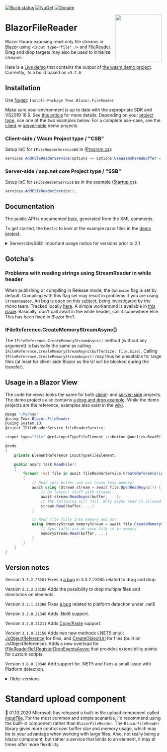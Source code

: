 [![Build status](https://ci.appveyor.com/api/projects/status/rr7pchwk7wbc3mn1/branch/main?svg=true)](https://ci.appveyor.com/project/Tewr/blazorfilereader/branch/main)
[![NuGet](https://img.shields.io/nuget/dt/Tewr.Blazor.FileReader.svg?label=Tewr.Blazor.FileReader)](https://www.nuget.org/packages/Tewr.Blazor.FileReader)
[![Donate](https://img.shields.io/badge/Donate-PayPal-green.svg)](https://www.paypal.com/cgi-bin/webscr?cmd=_donations&business=AC77J8GFQ6LYA&item_name=Blazor+File+Reader+Project&currency_code=EUR&source=url)

<p align="center">
  <img width="150" height="150" src="icon.svg" align="right">
</p>

# BlazorFileReader
Blazor library exposing read-only file streams in [Blazor](https://github.com/dotnet/aspnetcore/tree/master/src/Components#blazor) 
 using ```<input type="file" />```
and [FileReader](https://developer.mozilla.org/en-US/docs/Web/API/FileReader). Drag and drop targets may also be used to initialize streams.

Here is a [Live demo](https://tewr.github.io/BlazorFileReader/) that contains the output of [the wasm demo project](src/Demo/Blazor.FileReader.Wasm.Demo). Currently, its a build based on ```v3.2.0```.

## Installation

Use [Nuget](https://www.nuget.org/packages/Tewr.Blazor.FileReader): ```Install-Package Tewr.Blazor.FileReader```

Make sure your environment is up to date with the appropriate SDK and VS2019 16.6. See [this article](https://devblogs.microsoft.com/aspnet/blazor-webassembly-3-2-0-preview-3-release-now-available/) for more details.
Depending on your [project type](https://docs.microsoft.com/en-us/aspnet/core/razor-components/faq?view=aspnetcore-3.0), use one of the two examples below. 
For a complete use-case, see the [client](src/Demo/Blazor.FileReader.Wasm.Demo) or [server-side](/src/Demo/Blazor.FileReader.ServerSide.Demo) demo projects.

### Client-side / Wasm Project type / "CSB"

Setup IoC for ```IFileReaderService```as in ([Program.cs](/src/Demo/Blazor.FileReader.Wasm.Demo/Program.cs#L13)):

```cs
services.AddFileReaderService(options => options.UseWasmSharedBuffer = true);

```

### Server-side / asp.net core Project type / "SSB"

Setup IoC for  ```IFileReaderService``` as in the example ([Startup.cs](src/Demo/Blazor.FileReader.ServerSide.Demo/Startup.cs#L16)):

```cs
services.AddFileReaderService();

```
## Documentation

The public API is documented [here](src/Blazor.FileReader/Tewr.Blazor.FileReader.md), generated from the XML comments. 

To get started, the best is to look at the example razor files in the [demo project](src/Demo/Blazor.FileReader.Demo.Common).


<details><summary>Serverside/SSB: Important usage notice for versions prior to 2.1</summary>

Optional SignalR Configuration for large buffer sizes

The following notice is important for versions prior to 2.1. As of 2.1, it is no longer neccessary to modify `MaximumReceiveMessageSize`. While doing so may slightly increase transfer speed, _"we recommend < 32K per message since they are being stored in a ring buffer (default size 5000). Storing larger messages will be awful for performance"_ (<a href="https://github.com/SignalR/SignalR/issues/1205">@DavidFowl, msft, 2012</a>).

For server-side hosting, `bufferSize` + metadata (up to ~30%, depending on `buffersize`) should not exceed the SignalR `MaximumReceiveMessageSize` setting, or you will encounter a client-side exception if the file is larger than `bufferSize`.
Make sure `MaximumReceiveMessageSize` exceeds your `bufferSize` with 30% to be on the safe side. It is also recommended to set a fixed upper file size in the input tag or validate `file.Size` in code before starting the uploading. The default settings is `32KB`. Thus, if you leave this setting untouched, you should not use a buffer size exceeding `22KB`.

You can set the `MaximumReceiveMessageSize` like this in `Startup.cs` (creds [@ADefWebserver](https://github.com/ADefWebserver) for mentioning this). [Microsoft Docs](https://docs.microsoft.com/en-us/aspnet/core/signalr/configuration?view=aspnetcore-3.0&tabs=dotnet#configure-server-options)
```
services.AddServerSideBlazor().AddHubOptions(o =>
{
    o.MaximumReceiveMessageSize = 10 * 1024 * 1024; // 10MB
});
```
</details>

## Gotcha's

### Problems with reading strings using StreamReader in while header
When publishing or compiling in Release mode, the <code>Optimize</code> flag is set by default. 
Compiling with this flag set may result in problems if you are using <code>StreamReader</code>.
An [bug is open on this subject](https://github.com/mono/mono/issues/19936), being investigated by the mono team. Tracked locally [here](https://github.com/Tewr/BlazorFileReader/issues/132).
A simple workaround is available in [this issue](https://github.com/Tewr/BlazorFileReader/issues/97). Basically, don't call await in the while header, call it somewhere else.
This has been fixed in Blazor 5rc1.

### IFileReference.CreateMemoryStreamAsync()
The `IFileReference.CreateMemoryStreamAsync()` method (without any argument) is basically the same as calling `IFileReference.CreateMemoryStreamAsync(bufferSize: file.Size)`.
Calling `IFileReference.CreateMemoryStreamAsync()` may thus be unsuitable for large files (at least for client-side Blazor as the UI will be blocked during the transfer).

## Usage in a Blazor View

The code for views looks the same for both [client](src/Demo/Blazor.FileReader.Wasm.Demo)- and [server-side](/src/Demo/Blazor.FileReader.ServerSide.Demo) projects. The demo projects also contains [a drag and drop example](src/Demo/Blazor.FileReader.Demo.Common/DragnDropCommon.razor). While the demo projects are the reference, examples also exist in the [wiki](https://github.com/Tewr/BlazorFileReader/wiki).

```cs
@page "/MyPage"
@using Tewr.Blazor.FileReader
@using System.IO;
@inject IFileReaderService fileReaderService;

<input type="file" @ref=inputTypeFileElement /><button @onclick=ReadFile>Read file</button>

@code
{
    private ElementReference inputTypeFileElement;

    public async Task ReadFile()
    {
        foreach (var file in await fileReaderService.CreateReference(inputTypeFileElement).EnumerateFilesAsync())
        {
            // Read into buffer and act (uses less memory)
            await using (Stream stream = await file.OpenReadAsync()) {
                // Do (async) stuff with stream...
                await stream.ReadAsync(buffer, ...);
                // The following will fail. Only async read is allowed.
                stream.Read(buffer, ...)
            }

            // Read file fully into memory and act
            using (MemoryStream memoryStream = await file.CreateMemoryStreamAsync(4096)) {
                // Sync calls are ok once file is in memory
                memoryStream.Read(buffer, ...)
            }
        }
    }
}
```

## Version notes
Version <code>3.3.2.23201</code> Fixes a <a href="https://github.com/Tewr/BlazorFileReader/issues/194">a bug</a> in 3.3.2.23185 related to drag and drop

Version <code>3.3.2.23185</code> Adds the possibility to drop multiple files and directories on elements.
  
Version <code>3.3.1.21360</code> Fixes <a href="https://github.com/Tewr/BlazorFileReader/issues/186">a bug</a> related to platform detection under .net6
  
Version <code>3.3.0.21348</code> Adds .Net6 support.
  
Version <code>3.2.0.21211</code> Adds [Copy/Paste](https://github.com/Tewr/BlazorFileReader/blob/main/src/Blazor.FileReader/Tewr.Blazor.FileReader.md#M-Tewr-Blazor-FileReader-IFileReaderRef-RegisterPasteEventAsync-Tewr-Blazor-FileReader-DropEvents-PasteEventOptions-) support.

Version <code>3.1.0.21158</code> Adds two new methods (.NET5 only): 
[JsObjectReference](src/Blazor.FileReader/Tewr.Blazor.FileReader.md#M-Tewr-Blazor-FileReader-IFileReference-GetJSObjectReferenceAsync) for files, and [CreateObjectUrl](src/Blazor.FileReader/Tewr.Blazor.FileReader.md#getobjecturlasync-method) for files (built on JsObjectReference).
Adds a new overload for [IFileReaderRef.RegisterDropEventsAsync](src/Blazor.FileReader/Tewr.Blazor.FileReader.md#M-Tewr-Blazor-FileReader-IFileReaderRef-RegisterDropEventsAsync-Tewr-Blazor-FileReader-DropEvents-DropEventsOptions-) that provides extensibility points for custom scripts.

Version <code>3.0.0.20340</code> Add support for .NET5 and fixes a small issue with Platform detection.

<details><summary>Older versions</summary>
<details><summary>Version <code>2.1.0.20274</code></summary>  WASM/CSB: Fixes a problem with large files and small buffer sizes.
Server-side/SSB: Simplifies Setup, removes need for SignalR max size setting (`MaximumReceiveMessageSize`). It is recommended to remove the modification of this value, if present. Adds multithreaded fetch & message chunking for SignalR.</details>
  
<details><summary>Version <code>2.0.0.20242</code></summary> Fixes a bug when working with file larger than 2Gb in InteropStream.Seek (#153)</details>

<details><summary>Version <code>2.0.0.20200</code></summary> ⚠️ Breaking changes: Changes Root Namespace from `Blazor.FileReader` to `Tewr.Blazor.FileReader` to avoid conflicts.
- `CancellationToken` can now be used in most relevant methods to cancel ongoing upload.
- Native support for displaying progress. See <a href="/src/Demo/Blazor.FileReader.Demo.Common/IndexCommon.razor#L74">demo project</a> for usage.</details>

<details><summary>Version <code>1.6.0.20166</code></summary> Fixes a <a href="https://github.com/Tewr/BlazorFileReader/issues/139">a memory allocation bug</a> (before this fix - since <code>v1.3.0.20033</code> - the browser would allocate the whole file in ram). 
Also, introduces a new collection property on <code>File</code> for non-standard properties (thanks to <a href="https://github.com/DouglasDwyer/">@DouglasDwyer</a> for idea and implementation)</details>

<details><summary>Version <code>1.5.0.20109</code></summary> Fixes a <a href="https://github.com/Tewr/BlazorFileReader/issues/124">a minor bug</a> in drag and drop (before this fix, could not drop on child elements) </details>

<details><summary>Version <code>1.5.0.20093</code></summary> reverts a dependency to latest stable version of <code>Microsoft.AspNetCore.Components (5.0.0-preview.1.20124.5 -> 3.1.3)</code></details>

<details><summary>Version <code>1.5.0.20092</code></summary> adds compatibility with Blazor 3.2 (CSB / Wasm) preview 3. Package now depends on latest version of <code>Microsoft.AspNetCore.Components (3.0.0 -> 5.0.0-preview.1.20124.5)</code></details>

<details><summary>Version <code>1.4.0.20072</code></summary> adds compatibility with Blazor 3.2 (CSB / Wasm) preview 2. Also Adds support for the <code>IAsyncDisposable</code> interface.</details>

<details><summary>Version <code>1.3.0.20049</code></summary> fixes <a href="https://github.com/Tewr/BlazorFileReader/issues/55">a bug</a> that would throw an exception when attempting to use reflection on the assembly (Server-side / SSB).</details>

<details><summary>Version <code>1.3.0.20041</code></summary> fixes a faulty assembly version in the package.</details>

<details><summary>Version <code>1.3.0.20033</code></summary> adds compatibility with Blazor 3.2 (CSB / Wasm). Attention, <code>ReadAsync</code> is no longer a fully async implementation and may run on the UI thread. If you are using a progress bar or similar progress reporting it might be necessary to yield back to the renderer. See the demo project for an example - it is using <code>await Task.Delay(1);</code> to render while reading.</details>

<details><summary>Version <code>1.2.0.19363</code></summary> fixes a bug in how the offset parameter is interpreted - now represents target buffer offset, not source buffer offset. The setup option <code>InitializeOnFirstCall</code> now defaults to <code>true</code>.</details>

<details><summary>Version <code>1.1.0.19274</code></summary> adds a parameter to <code>IFileReaderRef.RegisterDropEventsAsync</code> for specifying additive drag n drop: When called with parameter set to true, will not reset file list of drop target (see <a href="https://github.com/Tewr/BlazorFileReader/blob/821a8307743d23375642bf9db505d3377dcdf8f3/src/Demo/Blazor.FileReader.Demo.Common/DragnDropCommon.razor#L72">demo</a> for usage). Thanks <a href="https://github.com/DNF-Sas">@DNF-SaS</a> for the <a href="https://github.com/Tewr/BlazorFileReader/issues/91">feature suggestion</a>.</details>

<details><summary>Version <code>1.0.0.19267</code></summary> adds support for <code>v3.0.100</code></details>

<details><summary>Version <code>0.16.0.19262</code></summary> fixes <a href="https://github.com/Tewr/BlazorFileReader/issues/55">a packaging issue</a>.</details>

<details><summary>Version <code>0.16.0.19261</code></summary> adds support for <code>v3.0.100-rc1-014190</code></details>

<details><summary>Version <code>0.15.0.19242</code></summary> adds support for <code>v3.0.0-preview9-014004</code>. Also fixes <a href="https://github.com/Tewr/BlazorFileReader/issues/55">a minor packaging issue</a>. New API: <a href="https://github.com/Tewr/BlazorFileReader/blob/d9cdea5d954eeac6f3ba2a99ec5dbc9181bc23de/src/Blazor.FileReader/FileReaderRef.cs#L50">IBase64Stream</a>, for optimizing third-party cloud uploads (data exposed as raw base64 strings). Mostly interesting for server-side deployments.</details>

<details><summary>Version <code>0.14.19242</code></summary> fixes <a href="https://github.com/Tewr/BlazorFileReader/issues/71">a possible race condition for server-side initialization</a>.</details>

<details><summary>Version <code>0.14.19226</code></summary> adds support for sdk  <code>3.0.0-preview8-013656</code>. Adds shared Buffer back again for WASM, this can be activated by setting the <code>UseWasmSharedBuffer</code> option to true (recommended).</details>

<details><summary>Version <code>0.13.19207</code></summary>` Fixes a regression with the <code>ClearValue</code> method and adds some essential events to the drag and drop api.</details>

<details><summary>Version <code>0.13.19206</code></summary> adds support for sdk <code>3.0.0-preview7.19365.7</code>. New feature: Drag and drop (contribution by <a href="https://github.com/catlan">@catlan</a>)</details>

<details><summary>Version <code>0.12.19186</code></summary> fixes an issue with server-side setup which was only visible when having multiple users.</details>

<details><summary>Version <code>0.12.19168</code></summary> adds support for sdk <code>3.0.0-preview6.19307.2</code>, and several issues are resolved with this release, notably meticulous setup and issues with buffer size for server-side projects. Also, the Wasm helper package has been deprecated.</details>

<details><summary>Version <code>0.11.0</code></summary> adds support for sdk <code>3.0.0-preview5-19227-01</code>. It also introduces a tiny feature: The <code>IFileReaderRef.ClearValue()</code> method, used to clear the value of a referenced file input. Also, fixes a bug in Edge and a package issue.</details>

<details><summary>Version <code>0.10.0</code></summary> adds support for sdk <code>v3.0.0-preview-4-19216-03</code></details>

<details><summary>Versions <code>0.9.0</code></summary> introduces a small helper-package for the IoC setup of Wasm, injecting an implementation of <code>IInvokeUnmarshalled</code>.</details>

<details><summary>Versions <code>0.8.0</code></summary> requires copy-paste implementation of <code>IInvokeUnmarshalled</code>.</details>

<details><summary>Versions previous to <code>0.7.1</code></summary> did not support server-side Blazor and would throw <code>[System.PlatformNotSupportedException] Requires MonoWebAssemblyJSRuntime as the JSRuntime</code>.</details>

<details><summary>Versions previous to <code>0.5.1</code></summary> wrapped the input element in a Blazor Component, this has been removed for better configurability and general lack of value.</details>
</details>

# Standard upload component
📰 01.10.2020 Microsoft has released a built-in file upload component called [InputFile](https://docs.microsoft.com/en-us/aspnet/core/blazor/file-uploads?view=aspnetcore-5.0). For the most common and simple scenarios, I'd recommend using the built-in component rather than <code>BlazorFileReader</code>. The <code>BlazorFileReader</code> library gives more control over buffer size and memory usage, which may be to your advantage when working with large files. Also, not really being a blazor component, but rather a service that binds to an element, it may at times offer more flexibility.
